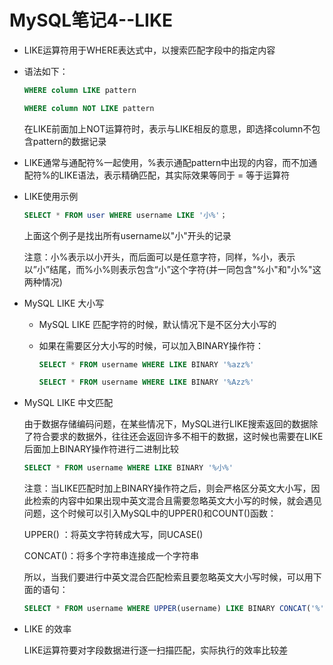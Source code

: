 # MySQL笔记4--LIKE

* LIKE运算符用于WHERE表达式中，以搜索匹配字段中的指定内容

* 语法如下：

  ```sql
  WHERE column LIKE pattern
  
  WHERE column NOT LIKE pattern
  ```

  在LIKE前面加上NOT运算符时，表示与LIKE相反的意思，即选择column不包含pattern的数据记录

* LIKE通常与通配符%一起使用，%表示通配pattern中出现的内容，而不加通配符%的LIKE语法，表示精确匹配，其实际效果等同于 = 等于运算符

* LIKE使用示例

  ```sql
  SELECT * FROM user WHERE username LIKE '小%'；
  ```

   上面这个例子是找出所有username以"小"开头的记录

  注意：小%表示以小开头，而后面可以是任意字符，同样，%小，表示以”小”结尾，而%小%则表示包含“小”这个字符(并一同包含"%小"和"小%"这两种情况)

* MySQL LIKE 大小写

  * MySQL LIKE 匹配字符的时候，默认情况下是不区分大小写的

  * 如果在需要区分大小写的时候，可以加入BINARY操作符：

    ```sql
    SELECT * FROM username WHERE LIKE BINARY '%azz%'
    
    SELECT * FROM username WHERE LIKE BINARY '%Azz%'
    ```

* MySQL LIKE 中文匹配

  由于数据存储编码问题，在某些情况下，MySQL进行LIKE搜索返回的数据除了符合要求的数据外，往往还会返回许多不相干的数据，这时候也需要在LIKE后面加上BINARY操作符进行二进制比较

  ```sql
  SELECT * FROM username WHERE LIKE BINARY '%小%'
  ```

  注意：当LIKE匹配时加上BINARY操作符之后，则会严格区分英文大小写，因此检索的内容中如果出现中英文混合且需要忽略英文大小写的时候，就会遇见问题，这个时候可以引入MySQL中的UPPER()和COUNT()函数：

  UPPER() ：将英文字符转成大写，同UCASE()

  CONCAT()：将多个字符串连接成一个字符串

  所以，当我们要进行中英文混合匹配检索且要忽略英文大小写时候，可以用下面的语句：

  ```sql
  SELECT * FROM username WHERE UPPER(username) LIKE BINARY CONCAT('%',UPPER('a中文b')，'%');
  ```

* LIKE 的效率

  LIKE运算符要对字段数据进行逐一扫描匹配，实际执行的效率比较差

